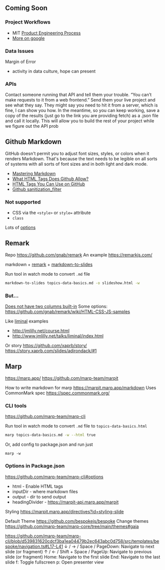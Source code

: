 


## Coming Soon




### Project Workflows

- MIT [Product Engineering Process](https://web.mit.edu/2.009/www/project/projectWorkflow.html)
- [More on google](https://www.google.com/search?q=developer%20workflows&tbm=isch&safe=off&tbs=rimg:CVkeOa3aHmx9YXKocheSM3kv&bih=1066&biw=1920&rlz=1C5CHFA_enUS903US909&hl=en&sa=X&ved=0CAIQrnZqFwoTCJiNgrqMpvACFQAAAAAdAAAAABAW#imgrc=yRI8meETsK-lNM)





### Data Issues

Margin of Error
- activity in data culture, hope can present



### APIs

Contact someone running that API and tell them your trouble. “You can’t make requests to it from a web frontend.” Send them your live project and see what they say. They might say you need to hit it from a server, which is fine, I can show you how.
In the meantime, so you can keep working, save a copy of the results (just go to the link you are providing fetch) as a .json file and call it locally. This will allow you to build the rest of your project while we figure out the API prob







## Github Markdown

GitHub doesn't permit you to adjust font sizes, styles, or colors when it renders Markdown. That's because the text needs to be legible on all sorts of systems with all sorts of font sizes and in both light and dark mode.

- [Mastering Markdown](https://guides.github.com/features/mastering-markdown/)
- [What HTML Tags Does Github Allow?](https://gist.github.com/coolaj86/89821fe046623d5503ce5c4133e70506)
- [HTML Tags You Can Use on GitHub](https://gist.github.com/seanh/13a93686bf4c2cb16e658b3cf96807f2)
- [Github sanitization_filter](https://github.com/gjtorikian/html-pipeline/blob/main/lib/html/pipeline/sanitization_filter.rb#L44-L106)

### Not supported
- CSS via the `<style>` or `style=` attribute
- `class`











Lots of [options](https://gist.github.com/johnloy/27dd124ad40e210e91c70dd1c24ac8c8)



## Remark

Repo https://github.com/gnab/remark
An example https://remarkjs.com/

markdown + [remark](https://github.com/gnab/remark) + [markdown-to-slides](https://github.com/partageit/markdown-to-slides)

Run tool in watch mode to convert `.md` file
```bash
markdown-to-slides topics-data-basics.md -o slideshow.html -w
```

### But...

[Does not have two columns built-in](https://github.com/gnab/remark/wiki/Markdown#content-classes)
Some options:
https://github.com/gnab/remark/wiki/HTML-CSS-JS-samples



Like [liminal](https://github.com/jonathanlilly/liminal)
examples
- http://jmlilly.net/course.html
- http://www.jmlilly.net/talks/liminal/index.html


Or story
https://github.com/xaprb/story/
https://story.xaprb.com/slides/adirondack/#1







## Marp

https://marp.app/
https://github.com/marp-team/marpit

How to write markdown for marp https://marpit.marp.app/markdown
Uses CommonMark spec https://spec.commonmark.org/



### CLI tools
https://github.com/marp-team/marp-cli

Run tool in watch mode to convert `.md` file to `topics-data-basics.html`
```bash
marp topics-data-basics.md -w --html true
```

Or, add config to package.json and run just
```
marp -w
```


### Options in Package.json
https://github.com/marp-team/marp-cli#options

- html - Enable HTML tags
- inputDir - where markdown files
- output - dir to send output
- headingDivider - https://marpit-api.marp.app/marpit


Styling
https://marpit.marp.app/directives?id=styling-slide



Default Theme
https://github.com/bespokejs/bespoke
Change themes
https://github.com/marp-team/marp-core/tree/main/themes#gaia



https://github.com/marp-team/marp-cli/blob/d539831620cdcf3ba1ea04479b2ec643abc0d758/src/templates/bespoke/navigation.ts#L17-L41
↓ / → / Space / PageDown: Navigate to next slide (or fragment)
↑ / ← / Shift + Space / PageUp: Navigate to previous slide (or fragment)
Home: Navigate to the first slide
End: Navigate to the last slide
f: Toggle fullscreen
p: Open presenter view
